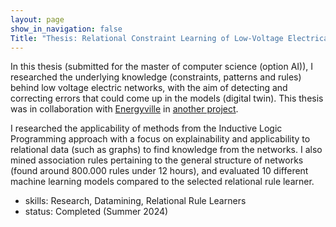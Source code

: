 ```yaml
---
layout: page
show_in_navigation: false
Title: "Thesis: Relational Constraint Learning of Low-Voltage Electrical Networks"
---
```


In this thesis (submitted for the master of computer science (option AI)), I researched the underlying knowledge (constraints, patterns and rules) behind low voltage electric networks, with the aim of detecting and correcting errors that could come up in the models (digital twin). This thesis was in collaboration with [Energyville](https://www.energyville.be/en) in [another project](https://ai.kuleuven.be/stories/post/2021-11-03-energy-forecasting/).

I researched the applicability of methods from the Inductive Logic Programming approach with a focus on explainability and applicability to relational data (such as graphs) to find knowledge from the networks. I also mined association rules pertaining to the general structure of networks (found around 800.000 rules under 12 hours), and evaluated 10 different machine learning models compared to the selected relational rule learner.

<!-- Veel bijgeleerd over netwerken, relational data learners
Use case volledig tot een einde brengen -->
- skills: Research, Datamining, Relational Rule Learners
- status: Completed (Summer 2024)

